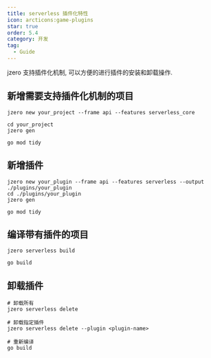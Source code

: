 ```yaml
---
title: serverless 插件化特性
icon: arcticons:game-plugins
star: true
order: 5.4
category: 开发
tag:
  - Guide
---
```


jzero 支持插件化机制, 可以方便的进行插件的安装和卸载操作.

## 新增需要支持插件化机制的项目

```shell
jzero new your_project --frame api --features serverless_core

cd your_project
jzero gen

go mod tidy
```

## 新增插件

```shell
jzero new your_plugin --frame api --features serverless --output ./plugins/your_plugin
cd ./plugins/your_plugin
jzero gen

go mod tidy
```

## 编译带有插件的项目

```shell
jzero serverless build

go build
```

## 卸载插件

```shell
# 卸载所有
jzero serverless delete

# 卸载指定插件
jzero serverless delete --plugin <plugin-name>

# 重新编译
go build
```